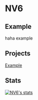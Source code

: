 # NV6

## Example
haha example

## Projects
[Example](https://github.com/Example)

## Stats
[![NV6's stats](https://github.com/anuraghazra/github-readme-stats)](https://github.com/anuraghazra/github-readme-stats)